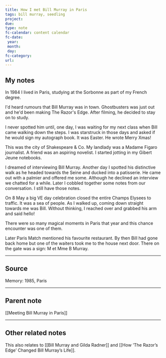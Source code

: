 ```yaml
---
title: How I met Bill Murray in Paris
tags: bill murray, seedling
project: 
due: 
type: note
fc-calendar: content calendar
fc-date:
 year: 
 month: 
 day: 
fc-category: 
url:
---
```


## My notes

In 1984 I lived in Paris, studying at the Sorbonne as part of my French degree.

I'd heard rumours that Bill Murray was in town. Ghostbusters was just out and he'd been making The Razor's Edge. After filming, he decided to stay on to study.

I never spotted him until, one day, I was waiting for my next class when Bill came walking down the steps. I was starstruck in those days and asked if he would sign my autograph book. It was Easter. He wrote Merry Xmas!

This was the city of Shakespeare & Co. My landlady was a Madame Figaro journalist. A friend was an aspiring novelist. I started jotting in my Gibert Jeune notebooks.

I dreamed of interviewing Bill Murray. Another day I spotted his distinctive walk as he headed towards the Seine and ducked into a patisserie. He came out with a palmier and offered me some. Although he declined an interview we chatted for a while. Later I cobbled together some notes from our conversation. I still have those notes.

On 8 May a big VE day celebration closed the entire Champs Elysees to traffic. It was a sea of people. As I walked up, coming down straight towards me was Bill. Without thinking, I reached over and grabbed his arm and said hello!

There were so many magical moments in Paris that year and this chance encounter was one of them.

Later Paris Match mentioned his favourite restaurant. By then Bill had gone back home but one of the waiters took me to the house next door. There on the gate was a sign: M et Mme B Murray.

---

## Source

Memory: 1985, Paris

---

## Parent note

[[Meeting Bill Murray in Paris]]

---

## Other related notes

This also relates to [[Bill Murray and Gilda Radner]] and [[How ‘The Razor’s Edge’ Changed Bill Murray’s Life]].